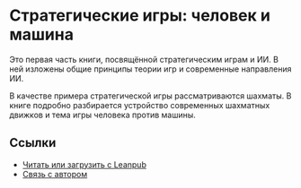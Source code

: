 # Стратегические игры: человек и машина

Это первая часть книги, посвящённой стратегическим играм и ИИ. В ней изложены общие принципы теории игр и современные направления ИИ.

В качестве примера стратегической игры рассматриваются шахматы. В книге подробно  разбирается устройство современных шахматных движков и тема игры человека против машины. 

## Ссылки

* [Читать или загрузить с Leanpub](https://leanpub.com/ai-in-strategy-games)
* [Связь с автором](mailto:petrsum@gmail.com)

